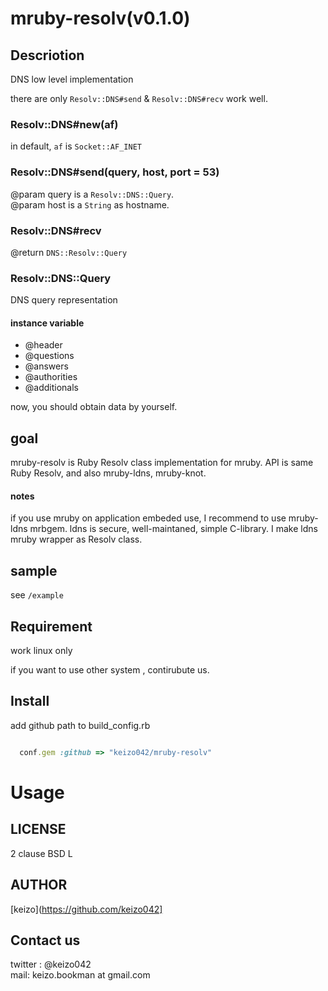 mruby-resolv(v0.1.0)
====

## Descriotion

DNS low level implementation

there are only `Resolv::DNS#send` & `Resolv::DNS#recv` work well.

### Resolv::DNS#new(af)
in default, `af` is `Socket::AF_INET`

### Resolv::DNS#send(query, host, port = 53) 
@param query is a `Resolv::DNS::Query`.  
@param host is a `String` as hostname.  

### Resolv::DNS#recv
@return `DNS::Resolv::Query`

### Resolv::DNS::Query

DNS query representation
#### instance variable

- @header 
- @questions
- @answers
- @authorities
- @additionals

now, you should obtain data by yourself.


## goal

mruby-resolv is Ruby Resolv class implementation for mruby.
API is same Ruby Resolv,
and also mruby-ldns, mruby-knot.

#### notes
if you use mruby on application embeded use,
I recommend to use mruby-ldns mrbgem.
ldns is secure, well-maintaned, simple C-library.
I make ldns mruby wrapper as Resolv class.


## sample
see `/example`

## Requirement
work linux only

if you want to use other system , contirubute us.

## Install

add github path to build_config.rb 

```ruby

  conf.gem :github => "keizo042/mruby-resolv"
```

# Usage

## LICENSE
2 clause BSD L
## AUTHOR

[keizo](https://github.com/keizo042]


## Contact us
twitter : @keizo042  
mail: keizo.bookman at gmail.com  
